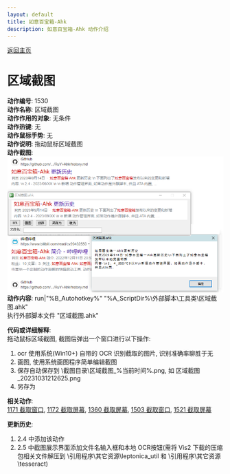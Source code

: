 ```yaml
---
layout: default
title: 如意百宝箱-Ahk
description: 如意百宝箱-Ahk 动作介绍
---
```

<link rel="stylesheet" href="../actions/css/atom-one-light.min.css">
<script src="../actions/js/highlight.min.js"></script>
<script>hljs.highlightAll();</script>

[返回主页](../index.md)

# [](#header-2) 区域截图

**动作编号**: 1530  
**动作名称**: 区域截图  
**动作作用的对象**: 无条件  
**动作热键**: 无  
**动作鼠标手势**: 无  
**动作说明**: 拖动鼠标区域截图  
**动作截图**:  
  ![区域截图](img1/1530.png)  
**动作内容**: run|"%B_Autohotkey%" "%A_ScriptDir%\外部脚本\工具类\区域截图.ahk"  
执行外部脚本文件 "区域截图.ahk"  

**代码或详细解释**:  
拖动鼠标区域截图, 截图后弹出一个窗口进行以下操作:
1. ocr 使用系统(Win10+) 自带的 OCR 识别截取的图片, 识别准确率聊胜于无  
2. 画图, 使用系统画图程序简单编辑截图  
3. 保存自动保存到 \截图目录\区域截图_%当前时间%.png, 如 区域截图_20231031212625.png  
4. 另存为  

**相关动作**:  
[1171 截取窗口](1171.md), [1172 截取屏幕](1172.md), [1360 截取屏幕](1360.md), [1503 截取窗口](1503.md), [1521 截取屏幕](1521.md)

**更新历史**:  
1. 2.4 中添加该动作  
2. 2.5 中截图展示界面添加文件名输入框和本地 OCR按钮(需将 Vis2 下载的压缩包相关文件解压到 \引用程序\其它资源\leptonica_util 和 \引用程序\其它资源\tesseract)  